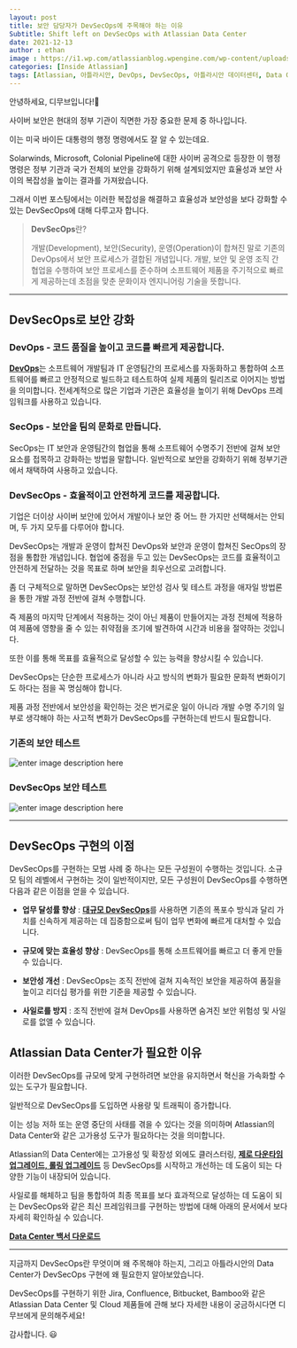 ```yaml
---
layout: post
title: 보안 담당자가 DevSecOps에 주목해야 하는 이유
Subtitle: Shift left on DevSecOps with Atlassian Data Center
date: 2021-12-13
author : ethan
image : https://i1.wp.com/atlassianblog.wpengine.com/wp-content/uploads/2021/10/image-20211001-175838.png
categories: [Inside Atlassian]
tags: [Atlassian, 아틀라시안, DevOps, DevSecOps, 아틀라시안 데이터센터, Data Center, 데브옵스, 데브섹옵스, SecOps, 디무브, Dmove]
---
```





안녕하세요, 디무브입니다!🎈 

사이버 보안은 현대의 정부 기관이 직면한 가장 중요한 문제 중 하나입니다.

이는 미국 바이든 대통령의 행정 명령에서도 잘 알 수 있는데요.

Solarwinds, Microsoft, Colonial Pipeline에 대한 사이버 공격으로 등장한 이 행정 명령은 정부 기관과 국가 전체의 보안을 강화하기 위해 설계되었지만 효율성과 보안 사이의 복잡성을 높이는 결과를 가져왔습니다.

  
그래서 이번 포스팅에서는 이러한 복잡성을 해결하고 효율성과 보안성을 보다 강화할 수 있는 DevSecOps에 대해 다루고자 합니다.

> **DevSecOps**란?
> 
> 개발(Development), 보안(Security), 운영(Operation)이 합쳐진 말로 기존의 DevOps에서 보안 프로세스가 결합된 개념입니다. 개발, 보안 및 운영 조직 간 협업을 수행하여 보안 프로세스를 준수하며 소프트웨어 제품을 주기적으로 빠르게 제공하는데 초점을 맞춘 문화이자 엔지니어링 기술을 뜻합니다.

----------

## **DevSecOps로 보안 강화**

### **DevOps** - 코드 품질을 높이고 코드를 빠르게 제공합니다.

[**DevOps**](https://www.atlassian.com/devops "https://www.atlassian.com/devops")는 소프트웨어 개발팀과 IT 운영팀간의 프로세스를 자동화하고 통합하여 소프트웨어를 빠르고 안정적으로 빌드하고 테스트하여 실제 제품의 릴리즈로 이어지는 방법을 의미합니다. 전세계적으로 많은 기업과 기관은 효율성을 높이기 위해 DevOps 프레임워크를 사용하고 있습니다.

### **SecOps - 보안을 팀의 문화로 만듭니다.**

SecOps는 IT 보안과 운영팀간의 협업을 통해 소프트웨어 수명주기 전반에 걸쳐 보안 요소를 접목하고 강화하는 방법을 말합니다. 일반적으로 보안을 강화하기 위해 정부기관에서 채택하여 사용하고 있습니다.

### **DevSecOps - 효율적이고 안전하게 코드를 제공합니다.**

기업은 더이상 사이버 보안에 있어서 개발이나 보안 중 어느 한 가지만 선택해서는 안되며, 두 가지 모두를 다루어야 합니다.

DevSecOps는 개발과 운영이 합쳐진 DevOps와 보안과 운영이 합쳐진 SecOps의 장점을 통합한 개념입니다. 협업에 중점을 두고 있는 DevSecOps는 코드를 효율적이고 안전하게 전달하는 것을 목표로 하며 보안을 최우선으로 고려합니다.

좀 더 구체적으로 말하면 DevSecOps는 보안성 검사 및 테스트 과정을 애자일 방법론을 통한 개발 과정 전반에 걸쳐 수행합니다.

즉 제품의 마지막 단계에서 적용하는 것이 아닌 제품이 만들어지는 과정 전체에 적용하여 제품에 영향을 줄 수 있는 취약점을 조기에 발견하여 시간과 비용을 절약하는 것입니다.

또한 이를 통해 목표를 효율적으로 달성할 수 있는 능력을 향상시킬 수 있습니다.

DevSecOps는 단순한 프로세스가 아니라 사고 방식의 변화가 필요한 문화적 변화이기도 하다는 점을 꼭 명심해야 합니다.

제품 과정 전반에서 보안성을 확인하는 것은 번거로운 일이 아니라 개발 수명 주기의 일부로 생각해야 하는 사고적 변화가 DevSecOps를 구현하는데 반드시 필요합니다.


### **기존의 보안 테스트**
![enter image description here](https://i1.wp.com/atlassianblog.wpengine.com/wp-content/uploads/2021/10/image-20211001-180308.png?resize=768,167&ssl=1)

### **DevSecOps 보안 테스트**
![enter image description here](https://i2.wp.com/atlassianblog.wpengine.com/wp-content/uploads/2021/10/image-20211001-180328.png?resize=768,167&ssl=1)

---

## **DevSecOps 구현의 이점**

DevSecOps를 구현하는 모범 사례 중 하나는 모든 구성원이 수행하는 것입니다. 소규모 팀의 레벨에서 구현하는 것이 일반적이지만, 모든 구성원이 DevSecOps를 수행하면 다음과 같은 이점을 얻을 수 있습니다.

-   **업무 달성률 향상** : [**대규모 DevSecOps**](https://www.atlassian.com/blog/enterprise/build-a-strategy-for-scale-in-a-high-security-environment "https://www.atlassian.com/blog/enterprise/build-a-strategy-for-scale-in-a-high-security-environment")를 사용하면 기존의 폭포수 방식과 달리 가치를 신속하게 제공하는 데 집중함으로써 팀이 업무 변화에 빠르게 대처할 수 있습니다.
    
-   **규모에 맞는 효율성 향상** : DevSecOps를 통해 소프트웨어를 빠르고 더 좋게 만들 수 있습니다.
    
-   **보안성 개선** : DevSecOps는 조직 전반에 걸쳐 지속적인 보안을 제공하여 품질을 높이고 리더십 평가를 위한 기준을 제공할 수 있습니다.
    
-   **사일로를 방지** :  조직 전반에 걸쳐 DevOps를 사용하면 숨겨진 보안 위험성 및 사일로를 없앨 수 있습니다.
    

## **Atlassian Data Center가 필요한 이유**

이러한 DevSecOps를 규모에 맞게 구현하려면 보안을 유지하면서 혁신을 가속화할 수 있는 도구가 필요합니다.

일반적으로 DevSecOps를 도입하면 사용량 및 트래픽이 증가합니다.

이는 성능 저하 또는 운영 중단의 사태를 겪을 수 있다는 것을 의미하며 Atlassian의 Data Center와 같은 고가용성 도구가 필요하다는 것을 의미합니다.

Atlassian의 Data Center에는 고가용성 및 확장성 외에도 클러스터링, [**제로 다운타임 업그레이드, 롤링 업그레이드**](https://www.atlassian.com/enterprise/data-center/data-center-video-library "https://www.atlassian.com/enterprise/data-center/data-center-video-library") 등 DevSecOps를 시작하고 개선하는 데 도움이 되는 다양한 기능이 내장되어 있습니다.

사일로를 해체하고 팀을 통합하여 최종 목표를 보다 효과적으로 달성하는 데 도움이 되는 DevSecOps와 같은 최신 프레임워크를 구현하는 방법에 대해 아래의 문서에서 보다 자세히 확인하실 수 있습니다.


[**Data Center 백서 다운로드**](https://www.atlassian.com/enterprise/data-center/bridging-the-gap "https://www.atlassian.com/enterprise/data-center/bridging-the-gap")

---

지금까지 DevSecOps란 무엇이며 왜 주목해야 하는지, 그리고 아틀라시안의 Data Center가 DevSecOps 구현에 왜 필요한지 알아보았습니다.

DevSecOps를 구현하기 위한 Jira, Confluence, Bitbucket, Bamboo와 같은 Atlassian Data Center 및 Cloud 제품들에 관해 보다 자세한 내용이 궁금하시다면 디무브에게 문의해주세요!

감사합니다. 😃
